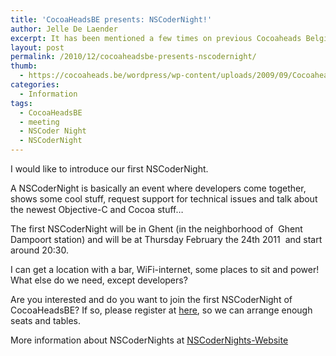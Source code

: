```yaml
---
title: 'CocoaHeadsBE presents: NSCoderNight!'
author: Jelle De Laender
excerpt: It has been mentioned a few times on previous Cocoaheads Belgium Meetings, and finally the idea is starting to shape up. The community took up the idea and we have a suggestion for a date and location for the first Belgian NSCoder Night.
layout: post
permalink: /2010/12/cocoaheadsbe-presents-nscodernight/
thumb:
  - https://cocoaheads.be/wordpress/wp-content/uploads/2009/09/CocoaheadsBE.png
categories:
  - Information
tags:
  - CocoaHeadsBE
  - meeting
  - NSCoder Night
  - NSCoderNight
---
```

I would like to introduce our first NSCoderNight.

A NSCoderNight is basically an event where developers come together, shows some cool stuff, request support for technical issues and talk about the newest Objective-C and Cocoa stuff&#8230;

The first NSCoderNight will be in Ghent (in the neighborhood of  Ghent Dampoort station) and will be at Thursday February the 24th 2011  and start around 20:30.

I can get a location with a bar, WiFi-internet, some places to sit and power! What else do we need, except developers?

Are you interested and do you want to join the first NSCoderNight of CocoaHeadsBE? If so, please register at <a href="http://www.eventbrite.com/event/1153188217" target="_blank">here</a>, so we can arrange enough seats and tables.

More information about NSCoderNights at <a href="http://nscodernight.com/?page_id=2" target="_blank">NSCoderNights-Website</a>